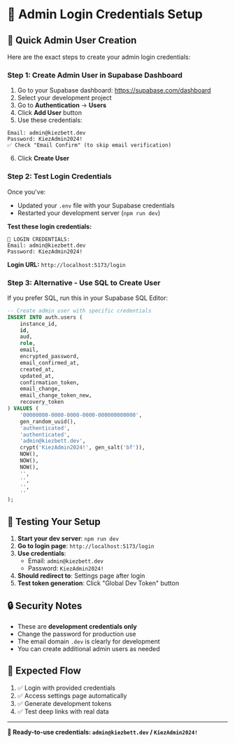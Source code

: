 # 🔐 Admin Login Credentials Setup

## 🎯 **Quick Admin User Creation**

Here are the exact steps to create your admin login credentials:

### **Step 1: Create Admin User in Supabase Dashboard**

1. Go to your Supabase dashboard: https://supabase.com/dashboard
2. Select your development project
3. Go to **Authentication** → **Users**
4. Click **Add User** button
5. Use these credentials:

```
Email: admin@kiezbett.dev
Password: KiezAdmin2024!
✅ Check "Email Confirm" (to skip email verification)
```

6. Click **Create User**

### **Step 2: Test Login Credentials**

Once you've:
- Updated your `.env` file with your Supabase credentials
- Restarted your development server (`npm run dev`)

**Test these login credentials:**

```
🔑 LOGIN CREDENTIALS:
Email: admin@kiezbett.dev
Password: KiezAdmin2024!
```

**Login URL:** `http://localhost:5173/login`

### **Step 3: Alternative - Use SQL to Create User**

If you prefer SQL, run this in your Supabase SQL Editor:

```sql
-- Create admin user with specific credentials
INSERT INTO auth.users (
    instance_id,
    id,
    aud,
    role,
    email,
    encrypted_password,
    email_confirmed_at,
    created_at,
    updated_at,
    confirmation_token,
    email_change,
    email_change_token_new,
    recovery_token
) VALUES (
    '00000000-0000-0000-0000-000000000000',
    gen_random_uuid(),
    'authenticated',
    'authenticated',
    'admin@kiezbett.dev',
    crypt('KiezAdmin2024!', gen_salt('bf')),
    NOW(),
    NOW(),
    NOW(),
    '',
    '',
    '',
    ''
);
```

## 🧪 **Testing Your Setup**

1. **Start your dev server**: `npm run dev`
2. **Go to login page**: `http://localhost:5173/login`
3. **Use credentials**:
   - Email: `admin@kiezbett.dev`
   - Password: `KiezAdmin2024!`
4. **Should redirect to**: Settings page after login
5. **Test token generation**: Click "Global Dev Token" button

## 🔒 **Security Notes**

- These are **development credentials only**
- Change the password for production use
- The email domain `.dev` is clearly for development
- You can create additional admin users as needed

## 🎯 **Expected Flow**

1. ✅ Login with provided credentials
2. ✅ Access settings page automatically
3. ✅ Generate development tokens
4. ✅ Test deep links with real data

---

**🚀 Ready-to-use credentials: `admin@kiezbett.dev` / `KiezAdmin2024!`**